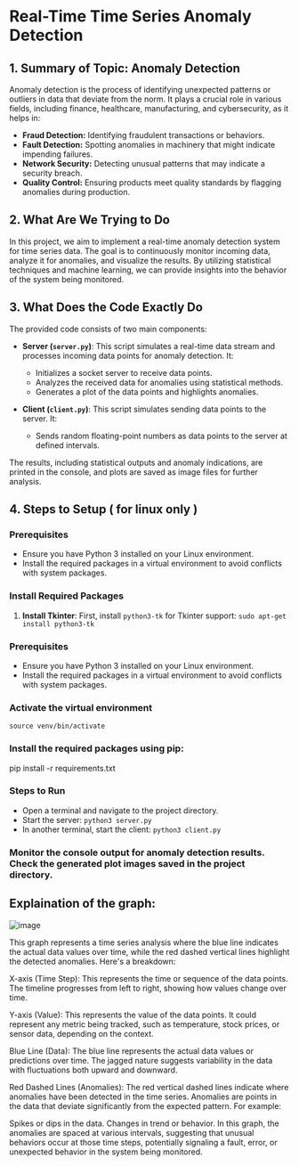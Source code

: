 # Real-Time Time Series Anomaly Detection

## 1. Summary of Topic: Anomaly Detection
Anomaly detection is the process of identifying unexpected patterns or outliers in data that deviate from the norm. It plays a crucial role in various fields, including finance, healthcare, manufacturing, and cybersecurity, as it helps in:

- **Fraud Detection:** Identifying fraudulent transactions or behaviors.
- **Fault Detection:** Spotting anomalies in machinery that might indicate impending failures.
- **Network Security:** Detecting unusual patterns that may indicate a security breach.
- **Quality Control:** Ensuring products meet quality standards by flagging anomalies during production.

## 2. What Are We Trying to Do
In this project, we aim to implement a real-time anomaly detection system for time series data. The goal is to continuously monitor incoming data, analyze it for anomalies, and visualize the results. By utilizing statistical techniques and machine learning, we can provide insights into the behavior of the system being monitored.

## 3. What Does the Code Exactly Do
The provided code consists of two main components:

- **Server (`server.py`)**: This script simulates a real-time data stream and processes incoming data points for anomaly detection. It:
  - Initializes a socket server to receive data points.
  - Analyzes the received data for anomalies using statistical methods.
  - Generates a plot of the data points and highlights anomalies.

- **Client (`client.py`)**: This script simulates sending data points to the server. It:
  - Sends random floating-point numbers as data points to the server at defined intervals.

The results, including statistical outputs and anomaly indications, are printed in the console, and plots are saved as image files for further analysis.

## 4. Steps to Setup ( for linux only )

### Prerequisites
- Ensure you have Python 3 installed on your Linux environment.
- Install the required packages in a virtual environment to avoid conflicts with system packages.

### Install Required Packages
1. **Install Tkinter**:
   First, install `python3-tk` for Tkinter support:
   `sudo apt-get install python3-tk`

### Prerequisites
- Ensure you have Python 3 installed on your Linux environment.
- Install the required packages in a virtual environment to avoid conflicts with system packages.

### Activate the virtual environment
   `source venv/bin/activate`
### Install the required packages using pip:
pip install -r requirements.txt

### Steps to Run
- Open a terminal and navigate to the project directory.
- Start the server:
`python3 server.py`
- In another terminal, start the client:
`python3 client.py`

### Monitor the console output for anomaly detection results. Check the generated plot images saved in the project directory.

## Explaination of the graph:
![image](https://github.com/user-attachments/assets/02df6f8d-d9bf-4960-8dd6-352154099bee)

This graph represents a time series analysis where the blue line indicates the actual data values over time, while the red dashed vertical lines highlight the detected anomalies. Here's a breakdown:

X-axis (Time Step): This represents the time or sequence of the data points. The timeline progresses from left to right, showing how values change over time.

Y-axis (Value): This represents the value of the data points. It could represent any metric being tracked, such as temperature, stock prices, or sensor data, depending on the context.

Blue Line (Data): The blue line represents the actual data values or predictions over time. The jagged nature suggests variability in the data with fluctuations both upward and downward.

Red Dashed Lines (Anomalies): The red vertical dashed lines indicate where anomalies have been detected in the time series. Anomalies are points in the data that deviate significantly from the expected pattern. For example:

Spikes or dips in the data.
Changes in trend or behavior.
In this graph, the anomalies are spaced at various intervals, suggesting that unusual behaviors occur at those time steps, potentially signaling a fault, error, or unexpected behavior in the system being monitored.





